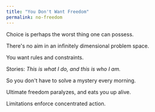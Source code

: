 ```yaml
---
title: "You Don't Want Freedom"
permalink: no-freedom
---
```


Choice is perhaps the worst thing one can possess.

There's no aim in an infinitely dimensional problem space.

You want rules and constraints.

Stories: *This is what I do, and this is who I am.*

So you don't have to solve a mystery every morning.

Ultimate freedom paralyzes, and eats you up alive.

Limitations enforce concentrated action.
